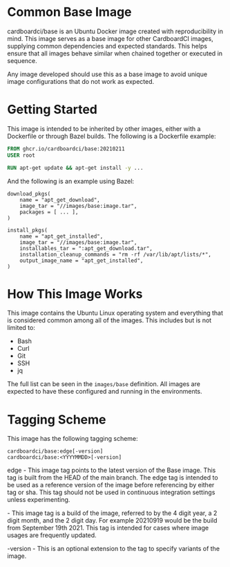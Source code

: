 # Common Base Image

cardboardci/base is an Ubuntu Docker image created with reproducibility in mind. This image serves as a base image for other CardboardCI images, supplying common dependencies and expected standards. This helps ensure that all images behave similar when chained together or executed in sequence.

Any image developed should use this as a base image to avoid unique image configurations that do not work as expected.

# Getting Started

This image is intended to be inherited by other images, either with a Dockerfile or through Bazel builds. The following is a Dockerfile example:

```dockerfile
FROM ghcr.io/cardboardci/base:20210211
USER root

RUN apt-get update && apt-get install -y ...
```

And the following is an example using Bazel:

```starlark
download_pkgs(
    name = "apt_get_download",
    image_tar = "//images/base:image.tar",
    packages = [ ... ],
)

install_pkgs(
    name = "apt_get_installed",
    image_tar = "//images/base:image.tar",
    installables_tar = ":apt_get_download.tar",
    installation_cleanup_commands = "rm -rf /var/lib/apt/lists/*",
    output_image_name = "apt_get_installed",
)
```

# How This Image Works

This image contains the Ubuntu Linux operating system and everything that is considered common among all of the images. This includes but is not limited to:

-   Bash
-   Curl
-   Git
-   SSH
-   jq

The full list can be seen in the `images/base` definition. All images are expected to have these configured and running in the environments.

# Tagging Scheme

This image has the following tagging scheme:

```
cardboardci/base:edge[-version]
cardboardci/base:<YYYYMMDD>[-version]
```

edge - This image tag points to the latest version of the Base image. This tag is built from the HEAD of the main branch. The edge tag is intended to be used as a reference version of the image before referencing by either tag or sha. This tag should not be used in continuous integration settings unless experimenting.

<YYYYMMDD> - This image tag is a build of the image, referred to by the 4 digit year, a 2 digit month, and the 2 digit day. For example 20210919 would be the build from September 19th 2021. This tag is intended for cases where image usages are frequently updated.

-version - This is an optional extension to the tag to specify variants of the image.
